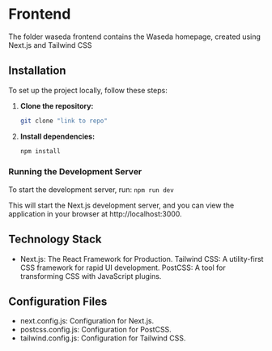 

# Frontend
The folder waseda frontend contains the Waseda homepage, created using Next.js and Tailwind CSS


## Installation

To set up the project locally, follow these steps:

1. **Clone the repository:**
   ```sh
   git clone "link to repo"
    ```

2. **Install dependencies:**
    ```sh
    npm install
    ```

### Running the Development Server
To start the development server, run:
    ```
    npm run dev
    ```

This will start the Next.js development server, and you can view the application in your browser at http://localhost:3000.



## Technology Stack
- Next.js: The React Framework for Production.
Tailwind CSS: A utility-first CSS framework for rapid UI development.
PostCSS: A tool for transforming CSS with JavaScript plugins.

## Configuration Files
- next.config.js: Configuration for Next.js.
- postcss.config.js: Configuration for PostCSS.
- tailwind.config.js: Configuration for Tailwind CSS.



